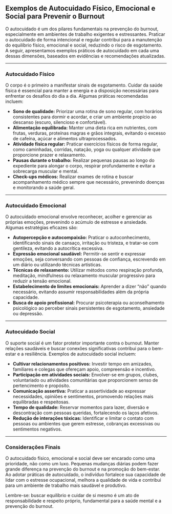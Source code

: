 
## Exemplos de Autocuidado Físico, Emocional e Social para Prevenir o Burnout

O autocuidado é um dos pilares fundamentais na prevenção do burnout, especialmente em ambientes de trabalho exigentes e estressantes. Praticar o autocuidado de forma intencional e regular contribui para a manutenção do equilíbrio físico, emocional e social, reduzindo o risco de esgotamento. A seguir, apresentamos exemplos práticos de autocuidado em cada uma dessas dimensões, baseados em evidências e recomendações atualizadas.

---

### Autocuidado Físico

O corpo é o primeiro a manifestar sinais de esgotamento. Cuidar da saúde física é essencial para manter a energia e a disposição necessárias para enfrentar os desafios do dia a dia. Algumas práticas recomendadas incluem:

- **Sono de qualidade:** Priorizar uma rotina de sono regular, com horários consistentes para dormir e acordar, e criar um ambiente propício ao descanso (escuro, silencioso e confortável).
- **Alimentação equilibrada:** Manter uma dieta rica em nutrientes, com frutas, verduras, proteínas magras e grãos integrais, evitando o excesso de cafeína, açúcar e alimentos ultraprocessados.
- **Atividade física regular:** Praticar exercícios físicos de forma regular, como caminhadas, corridas, natação, yoga ou qualquer atividade que proporcione prazer e relaxamento.
- **Pausas durante o trabalho:** Realizar pequenas pausas ao longo do expediente para alongar o corpo, respirar profundamente e evitar a sobrecarga muscular e mental.
- **Check-ups médicos:** Realizar exames de rotina e buscar acompanhamento médico sempre que necessário, prevenindo doenças e monitorando a saúde geral.

---

### Autocuidado Emocional

O autocuidado emocional envolve reconhecer, acolher e gerenciar as próprias emoções, prevenindo o acúmulo de estresse e ansiedade. Algumas estratégias eficazes são:

- **Autopercepção e autocompaixão:** Praticar o autoconhecimento, identificando sinais de cansaço, irritação ou tristeza, e tratar-se com gentileza, evitando a autocrítica excessiva.
- **Expressão emocional saudável:** Permitir-se sentir e expressar emoções, seja conversando com pessoas de confiança, escrevendo em um diário ou utilizando técnicas artísticas.
- **Técnicas de relaxamento:** Utilizar métodos como respiração profunda, meditação, mindfulness ou relaxamento muscular progressivo para reduzir a tensão emocional.
- **Estabelecimento de limites emocionais:** Aprender a dizer “não” quando necessário, evitando assumir responsabilidades além da própria capacidade.
- **Busca de apoio profissional:** Procurar psicoterapia ou aconselhamento psicológico ao perceber sinais persistentes de esgotamento, ansiedade ou depressão.

---

### Autocuidado Social

O suporte social é um fator protetor importante contra o burnout. Manter relações saudáveis e buscar conexões significativas contribui para o bem-estar e a resiliência. Exemplos de autocuidado social incluem:

- **Cultivar relacionamentos positivos:** Investir tempo em amizades, familiares e colegas que ofereçam apoio, compreensão e incentivo.
- **Participação em atividades sociais:** Envolver-se em grupos, clubes, voluntariado ou atividades comunitárias que proporcionem senso de pertencimento e propósito.
- **Comunicação assertiva:** Praticar a assertividade ao expressar necessidades, opiniões e sentimentos, promovendo relações mais equilibradas e respeitosas.
- **Tempo de qualidade:** Reservar momentos para lazer, diversão e descontração com pessoas queridas, fortalecendo os laços afetivos.
- **Redução de interações tóxicas:** Identificar e limitar o contato com pessoas ou ambientes que gerem estresse, cobranças excessivas ou sentimentos negativos.

---

### Considerações Finais

O autocuidado físico, emocional e social deve ser encarado como uma prioridade, não como um luxo. Pequenas mudanças diárias podem fazer grande diferença na prevenção do burnout e na promoção do bem-estar. Ao adotar práticas de autocuidado, o indivíduo fortalece sua capacidade de lidar com o estresse ocupacional, melhora a qualidade de vida e contribui para um ambiente de trabalho mais saudável e produtivo.

Lembre-se: buscar equilíbrio e cuidar de si mesmo é um ato de responsabilidade e respeito próprio, fundamental para a saúde mental e a prevenção do burnout.
```
